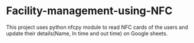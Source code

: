 # Facility-management-using-NFC
This project uses python nfcpy module to read NFC cards of the users and update their details(Name, In time and out time) on Google sheets.
